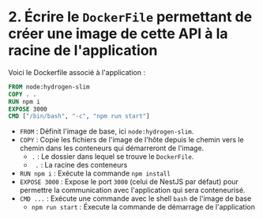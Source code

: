 # 2. Écrire le ``DockerFile`` permettant de créer une image de cette API à la racine de l'application

Voici le Dockerfile associé à l'application :

```Dockerfile
FROM node:hydrogen-slim
COPY . .
RUN npm i
EXPOSE 3000
CMD ["/bin/bash", "-c", "npm run start"]
```

- `FROM` : Définit l'image de base, ici `node:hydrogen-slim`.
- `COPY` : Copie les fichiers de l'image de l'hôte depuis le chemin vers le chemin dans les conteneurs qui démarreront de l'image.
  - `.` : Le dossier dans lequel se trouve le `DockerFile`.
  - ` .` : La racine des conteneurs
- `RUN npm i` : Exécute la commande `npm install`
- `EXPOSE 3000` : Expose le port `3000` (celui de NestJS par défaut) pour permettre la communication avec l'application qui sera conteneurisé.
- `CMD ...` : Exécute une commande avec le shell `bash` de l'image de base
  - `npm run start` : Éxecute la commande de démarrage de l'application